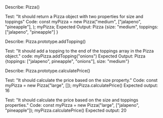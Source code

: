 Describe: Pizza()

Test: "It should return a Pizza object with two properties for size and toppings"
Code:   const myPizza = new Pizza("medium", ["jalapeno", "pineapple"], );
        myPizza;
Expected Output: Pizza {size: "medium", toppings: ["jalapeno", "pineapple"] }

Describe: Pizza.prototype.addTopping()

Test: "It should add a topping to the end of the toppings array in the Pizza object."
code: myPizza.addTopping("onions")
Expected Output: Pizza {toppings: ["jalapeno", pineapple", "onions"], size: "medium"}

Describe: Pizza.prototype.calculatePrice()

Test: "It should calculate the price based on the size property."
Code:   const myPizza = new Pizza("large", []);
        myPizza.calculatePrice()
Expected output: 16

Test: "It should calculate the price based on the size and toppings properties."
Code:   const myPizza = new Pizza("large", ["jalapeno", "pineapple"]);
        myPizza.calculatePrice()
Expected output: 20
